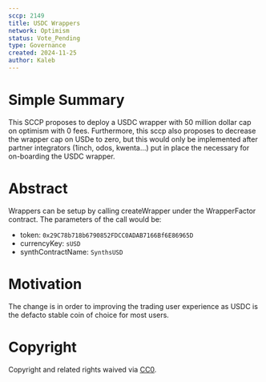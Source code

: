 ```yaml
---
sccp: 2149
title: USDC Wrappers
network: Optimism
status: Vote_Pending
type: Governance
created: 2024-11-25
author: Kaleb
---
```


# Simple Summary

This SCCP proposes to deploy a USDC wrapper with 50 million dollar cap on optimism with 0 fees.
Furthermore, this sccp also proposes to decrease the wrapper cap on USDe to zero, but this would only be implemented after partner integrators (1inch, odos, kwenta...) put in place the necessary for on-boarding the USDC wrapper.

# Abstract

Wrappers can be setup by calling createWrapper under the WrapperFactor contract. The parameters of the call would be:

- token: `0x29C78b718b6790852FDCC0ADAB7166Bf6E86965D`
- currencyKey: `sUSD`
- synthContractName: `SynthsUSD`


# Motivation

The change is in order to improving the trading user experience as USDC is the defacto stable coin of choice for most users.


# Copyright
Copyright and related rights waived via [CC0](https://creativecommons.org/publicdomain/zero/1.0/).
